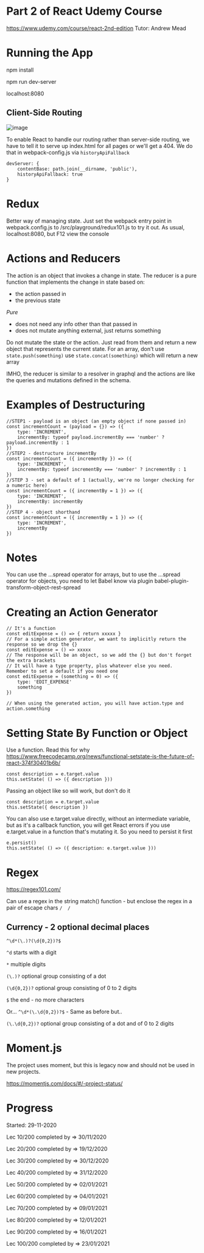 # Part 2 of React Udemy Course
https://www.udemy.com/course/react-2nd-edition
Tutor: Andrew Mead

# Running the App
npm install

npm run dev-server

localhost:8080

## Client-Side Routing
![image](https://user-images.githubusercontent.com/20191662/104244536-8039e600-545a-11eb-831f-6329bf53e7cb.png)

To enable React to handle our routing rather than server-side routing, we have to tell it to serve up index.html for all pages or we'll get a 404.
We do that in webpack-config.js via `historyApiFallback`
```
devServer: {
    contentBase: path.join(__dirname, 'public'),
    historyApiFallback: true
}
```
# Redux
Better way of managing state.  Just set the webpack entry point in webpack.config.js to /src/playground/redux101.js to try it out.
As usual, localhost:8080, but F12 view the console

# Actions and Reducers
The action is an object that invokes a change in state.
The reducer is a pure function that implements the change in state based on:
- the action passed in
- the previous state

*Pure*
- does not need any info other than that passed in
- does not mutate anything external, just returns something

Do not mutate the state or the action.  Just read from them and return a new object that represents the current state.
For an array, don't use `state.push(something)` use `state.concat(something)` which will return a new array

IMHO, the reducer is similar to a resolver in graphql and the actions are like the queries and mutations defined in the schema.

# Examples of Destructuring

```$xslt
//STEP1 - payload is an object (an empty object if none passed in)
const incrementCount = (payload = {}) => ({
    type: 'INCREMENT',
    incrementBy: typeof payload.incrementBy === 'number' ? payload.incrementBy : 1
})
//STEP2 - destructure incrementBy
const incrementCount = ({ incrementBy }) => ({
    type: 'INCREMENT',
    incrementBy: typeof incrementBy === 'number' ? incrementBy : 1
})
//STEP 3 - set a default of 1 (actually, we're no longer checking for a numeric here)
const incrementCount = ({ incrementBy = 1 }) => ({
    type: 'INCREMENT',
    incrementBy: incrementBy
})
//STEP 4 - object shorthand
const incrementCount = ({ incrementBy = 1 }) => ({
    type: 'INCREMENT',
    incrementBy
})
```
# Notes
You can use the ...spread operator for arrays, but to use the ...spread operator for objects, you need to let Babel know via plugin babel-plugin-transform-object-rest-spread

# Creating an Action Generator
```$xslt
// It's a function
const editExpense = () => { return xxxxx }
// For a simple action generator, we want to implicitly return the response so we drop the {}
const editExpense = () => xxxxx
// The response will be an object, so we add the {} but don't forget the extra brackets
// It will have a type property, plus whatever else you need.  Remember to set a default if you need one
const editExpense = (something = 0) => ({
    type: 'EDIT_EXPENSE'
    something
})

// When using the generated action, you will have action.type and action.something
```
# Setting State By Function or Object
Use a function. Read this for why https://www.freecodecamp.org/news/functional-setstate-is-the-future-of-react-374f30401b6b/

```
const description = e.target.value
this.setState( () => ({ description }))
```

Passing an object like so will work, but don't do it

```
const description = e.target.value
this.setState({ description })
```

You can also use e.target.value directly, without an intermediate variable, but as it's a callback function, you will get React errors if you use e.target.value in a function that's mutating it.
So you need to persist it first

```
e.persist()
this.setState( () => ({ description: e.target.value }))
```

# Regex
https://regex101.com/

Can use a regex in the string match() function - but enclose the regex in a pair of escape chars `/  /`

## Currency - 2 optional decimal places
`^\d*(\.)?(\d{0,2})?$`

`^d`  starts with a digit

`*`  multiple digits

`(\.)?`  optional group consisting of a dot

`(\d{0,2})?`  optional group consisting of 0 to 2 digits

`$` the end - no more characters

Or...
`^\d*(\.\d{0,2})?$` - Same as before but..

`(\.\d{0,2})?`  optional group consisting of a dot and of 0 to 2 digits 

# Moment.js

The project uses moment, but this is legacy now and should not be used in new projects.

https://momentjs.com/docs/#/-project-status/


# Progress
Started:  29-11-2020

Lec 10/200 completed by => 30/11/2020

Lec 20/200 completed by => 19/12/2020

Lec 30/200 completed by => 30/12/2020

Lec 40/200 completed by => 31/12/2020

Lec 50/200 completed by => 02/01/2021

Lec 60/200 completed by => 04/01/2021

Lec 70/200 completed by => 09/01/2021

Lec 80/200 completed by => 12/01/2021

Lec 90/200 completed by => 16/01/2021

Lec 100/200 completed by => 23/01/2021
